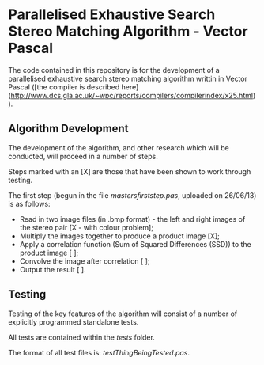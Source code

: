 Parallelised Exhaustive Search Stereo Matching Algorithm - Vector Pascal
=========================================================================

The code contained in this repository is for the development of a parallelised exhaustive
search stereo matching algorithm writtin in Vector Pascal ([the compiler is described here]
(http://www.dcs.gla.ac.uk/~wpc/reports/compilers/compilerindex/x25.html)).

Algorithm Development
------------------------

The development of the algorithm, and other research which will be conducted, will proceed in a number of steps.

Steps marked with an [X] are those that have been shown to work through testing.

The first step (begun in the file *mastersfirststep.pas*, uploaded on 26/06/13) is as follows:

* Read in two image files (in .bmp format) - the left and right images of the stereo pair [X - with colour problem];
* Multiply the images together to produce a product image [X];
* Apply a correlation function (Sum of Squared Differences (SSD)) to the product image [ ];
* Convolve the image after correlation [ ];
* Output the result [ ].

Testing
---------

Testing of the key features of the algorithm will consist of a number of explicitly programmed standalone tests.

All tests are contained within the *tests* folder.

The format of all test files is: *testThingBeingTested.pas*.


